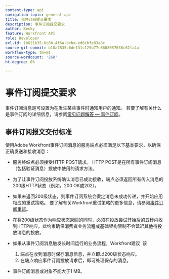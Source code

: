 ```yaml
---
content-type: api
navigation-topic: general-api
title: 事件订阅提交要求
description: 事件订阅提交要求
author: Becky
feature: Workfront API
role: Developer
exl-id: 1b621b35-6c8b-4f6a-bcba-ed6cbfe83a8c
source-git-commit: b18a7835c6de131c125b77c6688057638c62fa4a
workflow-type: tm+mt
source-wordcount: '268'
ht-degree: 0%

---
```



# 事件订阅提交要求

事件订阅消息是可设置为在发生某些事件时通知用户的通知。 若要了解有关什么是事件订阅的详细信息，请参阅[常见问题解答 — 事件订阅](../../wf-api/general/event-subs-faq.md)。

## 事件订阅报文交付标准

使用Adobe Workfront事件订阅消息的服务端点必须满足以下基本要求，以确保正确发送和接收消息：

* 服务终结点必须接受HTTP POST请求。 HTTP POST是在所有事件订阅消息（包括验证消息）投放中使用的请求方法。

* 为了让事件订阅投放系统确认消息已成功接收，端点必须返回所有传入消息的200级HTTP状态（例如，200 OK或202）。

* 如果未返回200级状态，则事件订阅系统会假定消息未成功传递，并开始应用相应的重试策略。 要了解有关Workfront重试策略的更多信息，请参阅[事件订阅重试](../../wf-api/api/event-sub-retries.md)。

* 在将200级状态作为响应状态返回的同时，必须在投放尝试开始后的五秒内收到HTTP响应。此约束确保消费者业务流程或基础架构限制不会延迟其他待投放消息的投放。

* 如果从事件订阅消息触发长时间运行的业务流程，Workfront建议  该

   1. 端点在收到消息时保存消息信息，并立即以200级状态响应。
   1. 在端点响应事件订阅投放请求后，即可处理保存的消息。

* 事件订阅消息或对象不能大于1 MB。
